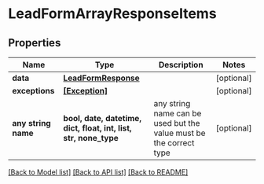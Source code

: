 # LeadFormArrayResponseItems


## Properties
Name | Type | Description | Notes
------------ | ------------- | ------------- | -------------
**data** | [**LeadFormResponse**](LeadFormResponse.md) |  | [optional] 
**exceptions** | [**[Exception]**](Exception.md) |  | [optional] 
**any string name** | **bool, date, datetime, dict, float, int, list, str, none_type** | any string name can be used but the value must be the correct type | [optional]

[[Back to Model list]](../README.md#documentation-for-models) [[Back to API list]](../README.md#documentation-for-api-endpoints) [[Back to README]](../README.md)


